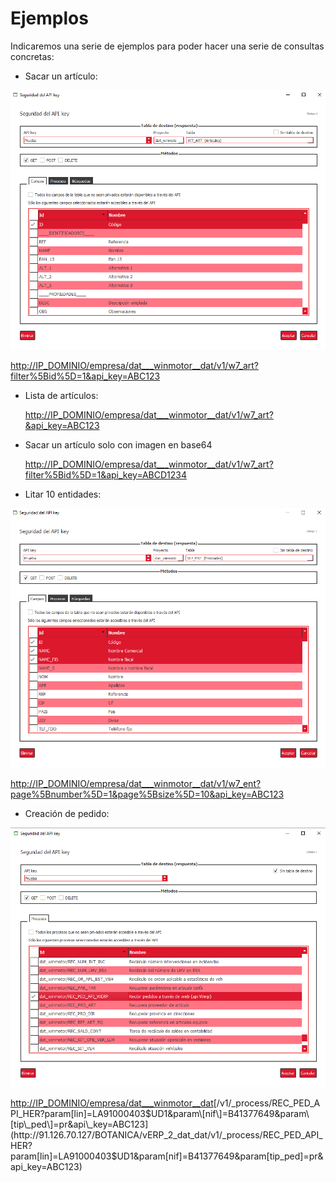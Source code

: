 # Ejemplos

Indicaremos una serie de ejemplos para poder hacer una serie de consultas concretas:

* Sacar un artículo:

![](../../.gitbook/assets/screenshot_5.png)

[http://IP_DOMINIO/empresa/dat_\__winmotor\__dat/v1/w7\_art?filter%5Bid%5D=1&api\_key=ABC123](http://91.126.70.127/BOTANICA/vERP_2_dat_dat/v1/w7_art?filter%5Bid%5D=1&api_key=ABC123)

* Lista de artículos:

  [http://](http://91.126.70.127/BOTANICA/vERP_2_dat_dat/v1/w7_art?&api_key=ABC123)[IP_DOMINIO/empresa/dat_\__winmotor\__dat](http://91.126.70.127/BOTANICA/vERP_2_dat_dat/v1/w7_art?filter%5Bid%5D=1&api_key=ABC123)[/v1/w7\_art?&api\_key=ABC123](http://91.126.70.127/BOTANICA/vERP_2_dat_dat/v1/w7_art?&api_key=ABC123)

* Sacar un artículo solo con imagen en base64

  [http://](http://185.185.52.127/BOTANICA/vERP_2_dat_dat/v1/w7_art?filter%5Bid%5D=1&api_key=ABCD1234)[IP_DOMINIO/empresa/dat_\__winmotor\__dat](http://91.126.70.127/BOTANICA/vERP_2_dat_dat/v1/w7_art?filter%5Bid%5D=1&api_key=ABC123)[/v1/w7\_art?filter%5Bid%5D=1&api\_key=ABCD1234](http://185.185.52.127/BOTANICA/vERP_2_dat_dat/v1/w7_art?filter%5Bid%5D=1&api_key=ABCD1234)

* Litar 10 entidades:

![](../../.gitbook/assets/screenshot_6.png)

[http://](http://91.126.70.127/BOTANICA/vERP_2_dat_dat/v1/w7_ent?page%5Bnumber%5D=1&page%5Bsize%5D=10&api_key=ABC123)[IP_DOMINIO/empresa/dat_\__winmotor\__dat](http://91.126.70.127/BOTANICA/vERP_2_dat_dat/v1/w7_art?filter%5Bid%5D=1&api_key=ABC123)[/v1/w7\_ent?page%5Bnumber%5D=1&page%5Bsize%5D=10&api\_key=ABC123](http://91.126.70.127/BOTANICA/vERP_2_dat_dat/v1/w7_ent?page%5Bnumber%5D=1&page%5Bsize%5D=10&api_key=ABC123)

* Creación de pedido:

![](../../.gitbook/assets/screenshot_7.png)

 [http://](http://91.126.70.127/BOTANICA/vERP_2_dat_dat/v1/_process/REC_PED_API_HER?param[lin]=LA91000403$UD1&param[nif]=B41377649&param[tip_ped]=pr&api_key=ABC123)[IP_DOMINIO/empresa/dat_\__winmotor\__dat](http://91.126.70.127/BOTANICA/vERP_2_dat_dat/v1/w7_art?filter%5Bid%5D=1&api_key=ABC123)[/v1/\_process/REC\_PED\_API\_HER?param\[lin\]=LA91000403$UD1&param\[nif\]=B41377649&param\[tip\_ped\]=pr&api\_key=ABC123](http://91.126.70.127/BOTANICA/vERP_2_dat_dat/v1/_process/REC_PED_API_HER?param[lin]=LA91000403$UD1&param[nif]=B41377649&param[tip_ped]=pr&api_key=ABC123)

